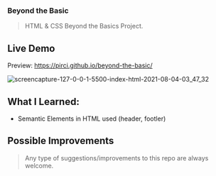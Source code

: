 ### Beyond the Basic

> HTML & CSS Beyond the Basics Project.


## Live Demo

Preview: https://pirci.github.io/beyond-the-basic/

![screencapture-127-0-0-1-5500-index-html-2021-08-04-03_47_32](https://user-images.githubusercontent.com/43238947/128108930-1d6a7324-6da4-4a22-b0cb-7987be050a0f.png)

## What I Learned:


- Semantic Elements in HTML used (header, footler)


## Possible Improvements

> Any type of suggestions/improvements to this repo are always welcome.
